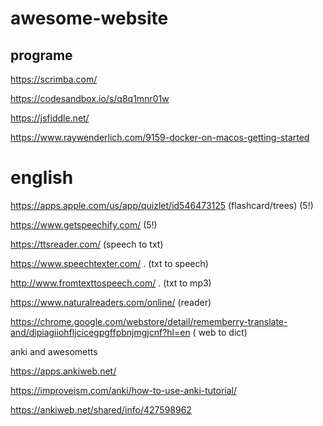 # awesome-website
## programe

https://scrimba.com/

https://codesandbox.io/s/q8q1mnr01w

https://jsfiddle.net/



https://www.raywenderlich.com/9159-docker-on-macos-getting-started

# english
https://apps.apple.com/us/app/quizlet/id546473125 (flashcard/trees) (5!)

https://www.getspeechify.com/ (5!)

https://ttsreader.com/  (speech to txt)

https://www.speechtexter.com/ . (txt to speech)

http://www.fromtexttospeech.com/ . (txt to mp3)

https://www.naturalreaders.com/online/ (reader)

https://chrome.google.com/webstore/detail/rememberry-translate-and/dipiagiiohfljcicegpgffpbnjmgjcnf?hl=en ( web to dict)

anki and awesometts

https://apps.ankiweb.net/

https://improveism.com/anki/how-to-use-anki-tutorial/

https://ankiweb.net/shared/info/427598962

